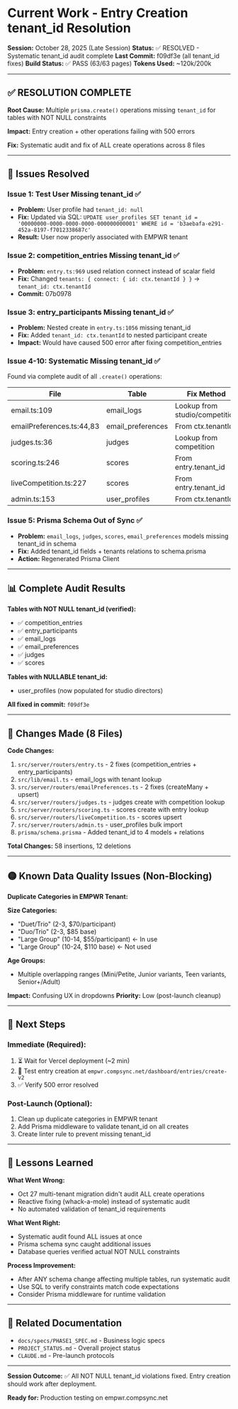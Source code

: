 # Current Work - Entry Creation tenant_id Resolution

**Session:** October 28, 2025 (Late Session)
**Status:** ✅ RESOLVED - Systematic tenant_id audit complete
**Last Commit:** f09df3e (all tenant_id fixes)
**Build Status:** ✅ PASS (63/63 pages)
**Tokens Used:** ~120k/200k

---

## ✅ RESOLUTION COMPLETE

**Root Cause:** Multiple `prisma.create()` operations missing `tenant_id` for tables with NOT NULL constraints

**Impact:** Entry creation + other operations failing with 500 errors

**Fix:** Systematic audit and fix of ALL create operations across 8 files

---

## 🎯 Issues Resolved

### Issue 1: Test User Missing tenant_id ✅
- **Problem:** User profile had `tenant_id: null`
- **Fix:** Updated via SQL: `UPDATE user_profiles SET tenant_id = '00000000-0000-0000-0000-000000000001' WHERE id = 'b3aebafa-e291-452a-8197-f7012338687c'`
- **Result:** User now properly associated with EMPWR tenant

### Issue 2: competition_entries Missing tenant_id ✅
- **Problem:** `entry.ts:969` used relation connect instead of scalar field
- **Fix:** Changed `tenants: { connect: { id: ctx.tenantId } }` → `tenant_id: ctx.tenantId`
- **Commit:** 07b0978

### Issue 3: entry_participants Missing tenant_id ✅
- **Problem:** Nested create in `entry.ts:1056` missing tenant_id
- **Fix:** Added `tenant_id: ctx.tenantId` to nested participant create
- **Impact:** Would have caused 500 error after fixing competition_entries

### Issue 4-10: Systematic Missing tenant_id ✅
Found via complete audit of all `.create()` operations:

| File | Table | Fix Method |
|------|-------|------------|
| email.ts:109 | email_logs | Lookup from studio/competition |
| emailPreferences.ts:44,83 | email_preferences | From ctx.tenantId |
| judges.ts:36 | judges | Lookup from competition |
| scoring.ts:246 | scores | From entry.tenant_id |
| liveCompetition.ts:227 | scores | From entry.tenant_id |
| admin.ts:153 | user_profiles | From ctx.tenantId |

### Issue 5: Prisma Schema Out of Sync ✅
- **Problem:** `email_logs`, `judges`, `scores`, `email_preferences` models missing tenant_id in schema
- **Fix:** Added tenant_id fields + tenants relations to schema.prisma
- **Action:** Regenerated Prisma Client

---

## 📊 Complete Audit Results

**Tables with NOT NULL tenant_id (verified):**
- ✅ competition_entries
- ✅ entry_participants
- ✅ email_logs
- ✅ email_preferences
- ✅ judges
- ✅ scores

**Tables with NULLABLE tenant_id:**
- user_profiles (now populated for studio directors)

**All fixed in commit:** `f09df3e`

---

## 🔧 Changes Made (8 Files)

**Code Changes:**
1. `src/server/routers/entry.ts` - 2 fixes (competition_entries + entry_participants)
2. `src/lib/email.ts` - email_logs with tenant lookup
3. `src/server/routers/emailPreferences.ts` - 2 fixes (createMany + upsert)
4. `src/server/routers/judges.ts` - judges create with competition lookup
5. `src/server/routers/scoring.ts` - scores create with entry lookup
6. `src/server/routers/liveCompetition.ts` - scores upsert
7. `src/server/routers/admin.ts` - user_profiles bulk import
8. `prisma/schema.prisma` - Added tenant_id to 4 models + relations

**Total Changes:** 58 insertions, 12 deletions

---

## 🟡 Known Data Quality Issues (Non-Blocking)

**Duplicate Categories in EMPWR Tenant:**

**Size Categories:**
- "Duet/Trio" (2-3, $70/participant)
- "Duo/Trio" (2-3, $85 base)
- "Large Group" (10-14, $55/participant) ← In use
- "Large Group" (10-24, $110 base) ← Not used

**Age Groups:**
- Multiple overlapping ranges (Mini/Petite, Junior variants, Teen variants, Senior+/Adult)

**Impact:** Confusing UX in dropdowns
**Priority:** Low (post-launch cleanup)

---

## 🎯 Next Steps

### Immediate (Required):
1. ⏳ Wait for Vercel deployment (~2 min)
2. 🧪 Test entry creation at `empwr.compsync.net/dashboard/entries/create-v2`
3. ✅ Verify 500 error resolved

### Post-Launch (Optional):
1. Clean up duplicate categories in EMPWR tenant
2. Add Prisma middleware to validate tenant_id on all creates
3. Create linter rule to prevent missing tenant_id

---

## 📝 Lessons Learned

**What Went Wrong:**
- Oct 27 multi-tenant migration didn't audit ALL create operations
- Reactive fixing (whack-a-mole) instead of systematic audit
- No automated validation of tenant_id requirements

**What Went Right:**
- Systematic audit found ALL issues at once
- Prisma schema sync caught additional issues
- Database queries verified actual NOT NULL constraints

**Process Improvement:**
- After ANY schema change affecting multiple tables, run systematic audit
- Use SQL to verify constraints match code expectations
- Consider Prisma middleware for runtime validation

---

## 📂 Related Documentation

- `docs/specs/PHASE1_SPEC.md` - Business logic specs
- `PROJECT_STATUS.md` - Overall project status
- `CLAUDE.md` - Pre-launch protocols

---

**Session Outcome:** ✅ All NOT NULL tenant_id violations fixed. Entry creation should work after deployment.

**Ready for:** Production testing on empwr.compsync.net
